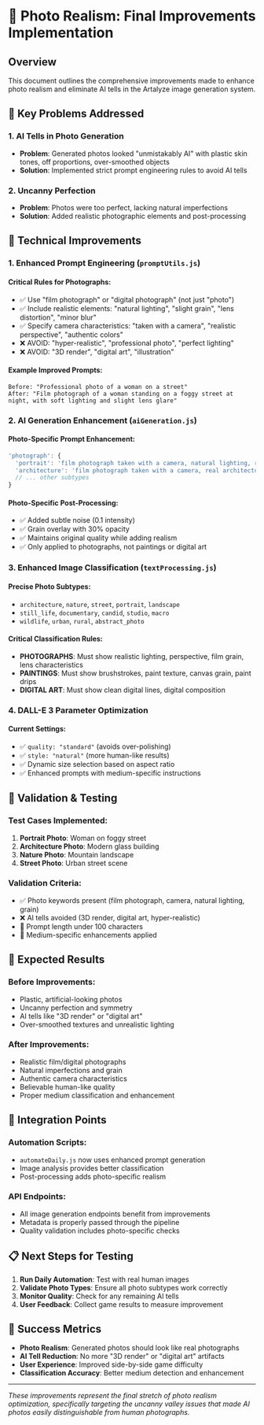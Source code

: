 # 📸 Photo Realism: Final Improvements Implementation

## Overview
This document outlines the comprehensive improvements made to enhance photo realism and eliminate AI tells in the Artalyze image generation system.

## 🎯 Key Problems Addressed

### 1. AI Tells in Photo Generation
- **Problem**: Generated photos looked "unmistakably AI" with plastic skin tones, off proportions, over-smoothed objects
- **Solution**: Implemented strict prompt engineering rules to avoid AI tells

### 2. Uncanny Perfection
- **Problem**: Photos were too perfect, lacking natural imperfections
- **Solution**: Added realistic photographic elements and post-processing

## 🔧 Technical Improvements

### 1. Enhanced Prompt Engineering (`promptUtils.js`)

#### Critical Rules for Photographs:
- ✅ Use "film photograph" or "digital photograph" (not just "photo")
- ✅ Include realistic elements: "natural lighting", "slight grain", "lens distortion", "minor blur"
- ✅ Specify camera characteristics: "taken with a camera", "realistic perspective", "authentic colors"
- ❌ AVOID: "hyper-realistic", "professional photo", "perfect lighting"
- ❌ AVOID: "3D render", "digital art", "illustration"

#### Example Improved Prompts:
```
Before: "Professional photo of a woman on a street"
After: "Film photograph of a woman standing on a foggy street at night, with soft lighting and slight lens glare"
```

### 2. AI Generation Enhancement (`aiGeneration.js`)

#### Photo-Specific Prompt Enhancement:
```javascript
'photograph': {
  'portrait': 'film photograph taken with a camera, natural lighting, realistic skin texture, authentic colors, real human features, slight bokeh, natural shadows, minor grain, no 3D model or digital rendering',
  'architecture': 'film photograph taken with a camera, real architectural details, natural lighting, realistic perspective, authentic colors, slight lens distortion, natural shadows, minor grain, no 3D rendering or digital art',
  // ... other subtypes
}
```

#### Photo-Specific Post-Processing:
- ✅ Added subtle noise (0.1 intensity)
- ✅ Grain overlay with 30% opacity
- ✅ Maintains original quality while adding realism
- ✅ Only applied to photographs, not paintings or digital art

### 3. Enhanced Image Classification (`textProcessing.js`)

#### Precise Photo Subtypes:
- `architecture`, `nature`, `street`, `portrait`, `landscape`
- `still_life`, `documentary`, `candid`, `studio`, `macro`
- `wildlife`, `urban`, `rural`, `abstract_photo`

#### Critical Classification Rules:
- **PHOTOGRAPHS**: Must show realistic lighting, perspective, film grain, lens characteristics
- **PAINTINGS**: Must show brushstrokes, paint texture, canvas grain, paint drips
- **DIGITAL ART**: Must show clean digital lines, digital composition

### 4. DALL-E 3 Parameter Optimization

#### Current Settings:
- ✅ `quality: "standard"` (avoids over-polishing)
- ✅ `style: "natural"` (more human-like results)
- ✅ Dynamic size selection based on aspect ratio
- ✅ Enhanced prompts with medium-specific instructions

## 🧪 Validation & Testing

### Test Cases Implemented:
1. **Portrait Photo**: Woman on foggy street
2. **Architecture Photo**: Modern glass building
3. **Nature Photo**: Mountain landscape
4. **Street Photo**: Urban street scene

### Validation Criteria:
- ✅ Photo keywords present (film photograph, camera, natural lighting, grain)
- ❌ AI tells avoided (3D render, digital art, hyper-realistic)
- 📏 Prompt length under 100 characters
- 🎯 Medium-specific enhancements applied

## 🚀 Expected Results

### Before Improvements:
- Plastic, artificial-looking photos
- Uncanny perfection and symmetry
- AI tells like "3D render" or "digital art"
- Over-smoothed textures and unrealistic lighting

### After Improvements:
- Realistic film/digital photographs
- Natural imperfections and grain
- Authentic camera characteristics
- Believable human-like quality
- Proper medium classification and enhancement

## 🔄 Integration Points

### Automation Scripts:
- `automateDaily.js` now uses enhanced prompt generation
- Image analysis provides better classification
- Post-processing adds photo-specific realism

### API Endpoints:
- All image generation endpoints benefit from improvements
- Metadata is properly passed through the pipeline
- Quality validation includes photo-specific checks

## 📋 Next Steps for Testing

1. **Run Daily Automation**: Test with real human images
2. **Validate Photo Types**: Ensure all photo subtypes work correctly
3. **Monitor Quality**: Check for any remaining AI tells
4. **User Feedback**: Collect game results to measure improvement

## 🎯 Success Metrics

- **Photo Realism**: Generated photos should look like real photographs
- **AI Tell Reduction**: No more "3D render" or "digital art" artifacts
- **User Experience**: Improved side-by-side game difficulty
- **Classification Accuracy**: Better medium detection and enhancement

---

*These improvements represent the final stretch of photo realism optimization, specifically targeting the uncanny valley issues that made AI photos easily distinguishable from human photographs.* 